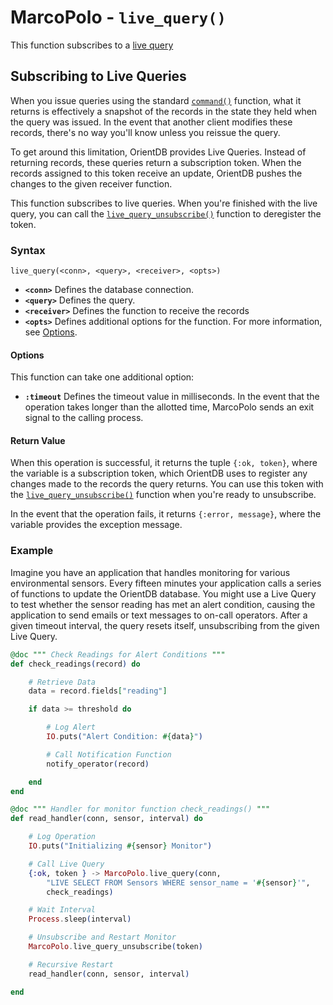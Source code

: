 
# MarcoPolo - `live_query()`

This function subscribes to a [live query](../java/Live-Query.md)

## Subscribing to Live Queries

When you issue queries using the standard [`command()`](MarcoPolo-command.md) function, what it returns is effectively a snapshot of the records in the state they held when the query was issued.  In the event that another client modifies these records, there's no way you'll know unless you reissue the query. 

To get around this limitation, OrientDB provides Live Queries.  Instead of returning records, these queries return a subscription token.  When the records assigned to this token receive an update, OrientDB pushes the changes to the given receiver function. 

This function subscribes to live queries.  When you're finished with the live query, you can call the [`live_query_unsubscribe()`](MarcoPolo-live-query-unsubscribe.md) function to deregister the token.

### Syntax

```
live_query(<conn>, <query>, <receiver>, <opts>)
```

- **`<conn>`** Defines the database connection.
- **`<query>`** Defines the query.
- **`<receiver>`** Defines the function to receive the records
- **`<opts>`** Defines additional options for the function.  For more information, see [Options](#options).

#### Options

This function can take one additional option: 

- **`:timeout`** Defines the timeout value in milliseconds.  In the event that the operation takes longer than the allotted time, MarcoPolo sends an exit signal to the calling process.

#### Return Value

When this operation is successful, it returns the tuple `{:ok, token}`, where the variable is a subscription token, which OrientDB uses to register any changes made to the records the query returns.  You can use this token with the [`live_query_unsubscribe()`](MarcoPolo-live-query-unsubscribe.md) function when you're ready to unsubscribe.

In the event that the operation fails, it returns `{:error, message}`, where the variable provides the exception message.

### Example

Imagine you have an application that handles monitoring for various environmental sensors.  Every fifteen minutes your application calls a series of functions to update the OrientDB database.  You might use a Live Query to test whether the sensor reading has met an alert condition, causing the application to send emails or text messages to on-call operators.  After a given timeout interval, the query resets itself, unsubscribing from the given Live Query.

```elixir
@doc """ Check Readings for Alert Conditions """
def check_readings(record) do

	# Retrieve Data
	data = record.fields["reading"]

	if data >= threshold do

		# Log Alert
		IO.puts("Alert Condition: #{data}")

		# Call Notification Function
		notify_operator(record)

	end
end

@doc """ Handler for monitor function check_readings() """
def read_handler(conn, sensor, interval) do

	# Log Operation
	IO.puts("Initializing #{sensor} Monitor")

	# Call Live Query
	{:ok, token } -> MarcoPolo.live_query(conn,
		"LIVE SELECT FROM Sensors WHERE sensor_name = '#{sensor}'",
		check_readings)

	# Wait Interval
	Process.sleep(interval)

	# Unsubscribe and Restart Monitor
	MarcoPolo.live_query_unsubscribe(token)

	# Recursive Restart 
	read_handler(conn, sensor, interval)

end
```



